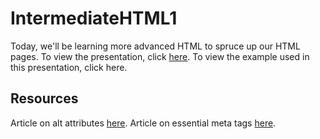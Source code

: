 IntermediateHTML1
=================

Today, we'll be learning more advanced HTML to spruce up our HTML pages. To view the presentation, click [here](https://docs.google.com/presentation/d/1vUqIMkpqOZR-MFW_igy43wseufSOpkWTTXwM5jpacPM/edit?usp=sharing). To view the example used in this presentation, click here.

Resources
-----------------
Article on alt attributes [here](http://en.wikipedia.org/wiki/Alt_attribute).
Article on essential meta tags [here](http://stackoverflow.com/questions/1092329/what-are-the-important-meta-tags-i-must-put-in-my-website).
